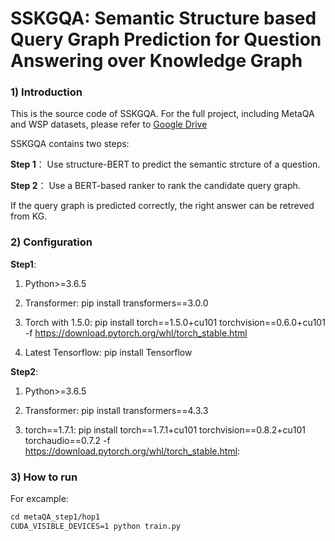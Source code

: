 # SSKGQA: Semantic Structure based Query Graph Prediction for Question Answering over Knowledge Graph

### 1) Introduction

This is the source code of SSKGQA. For the full project, including MetaQA and WSP datasets, please refer to [Google Drive](https://drive.google.com/drive/folders/18ZREtZq7d1XW_7IfNcsAq5NEoMLDIcK-?usp=sharing)


SSKGQA contains two steps:

**Step 1**： Use structure-BERT to predict the semantic strcture of a question.

**Step 2**： Use a BERT-based ranker to rank the candidate query graph.

If the query graph is predicted correctly, the right answer can be retreved from KG.

### 2) Configuration

**Step1**:

1) Python>=3.6.5

2) Transformer: pip install transformers==3.0.0

3) Torch with 1.5.0: pip install torch==1.5.0+cu101 torchvision==0.6.0+cu101 -f https://download.pytorch.org/whl/torch_stable.html

4) Latest Tensorflow: pip install Tensorflow

**Step2**:

1) Python>=3.6.5

2) Transformer: pip install transformers==4.3.3

3) torch==1.7.1: pip install torch==1.7.1+cu101 torchvision==0.8.2+cu101 torchaudio==0.7.2 -f https://download.pytorch.org/whl/torch_stable.html: 

### 3) How to run

For excample:

```markdown
cd metaQA_step1/hop1
CUDA_VISIBLE_DEVICES=1 python train.py
```
